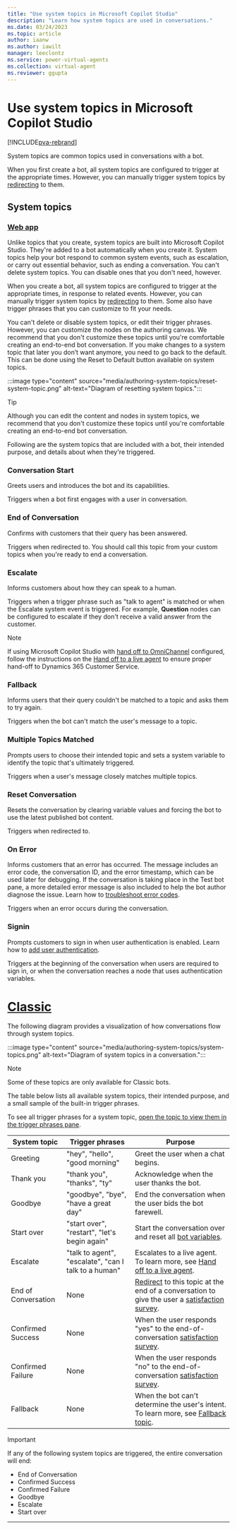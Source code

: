```yaml
---
title: "Use system topics in Microsoft Copilot Studio"
description: "Learn how system topics are used in conversations."
ms.date: 03/24/2023
ms.topic: article
author: iaanw
ms.author: iawilt
manager: leeclontz
ms.service: power-virtual-agents
ms.collection: virtual-agent
ms.reviewer: ggupta
---
```


# Use system topics in Microsoft Copilot Studio

[!INCLUDE[pva-rebrand](includes/pva-rebrand.md)]

System topics are common topics used in conversations with a bot.

When you first create a bot, all system topics are configured to trigger at the appropriate times. However, you can manually trigger system topics by [redirecting](authoring-create-edit-topics.md#redirect-to-another-topic) to them.

## System topics

### [Web app](#tab/webApp)

Unlike topics that you create, system topics are built into Microsoft Copilot Studio. They're added to a bot automatically when you create it. System topics help your bot respond to common system events, such as escalation, or carry out essential behavior, such as ending a conversation. You can't delete system topics. You can disable ones that you don't need, however.

When you create a bot, all system topics are configured to trigger at the appropriate times, in response to related events. However, you can manually trigger system topics by [redirecting](authoring-create-edit-topics.md#redirect-to-another-topic) to them. Some also have trigger phrases that you can customize to fit your needs.

You can't delete or disable system topics, or edit their trigger phrases. However, you can customize the nodes on the authoring canvas. We recommend that you don't customize these topics until you're comfortable creating an end-to-end bot conversation. If you make changes to a system topic that later you don’t want anymore, you need to go back to the default. This can be done using the Reset to Default button available on system topics.

:::image type="content" source="media/authoring-system-topics/reset-system-topic.png" alt-text="Diagram of resetting system topics.":::

> [!TIP]
> Although you can edit the content and nodes in system topics, we recommend that you don't customize these topics until you're comfortable creating an end-to-end bot conversation.

Following are the system topics that are included with a bot, their intended purpose, and details about when they're triggered.

### Conversation Start

Greets users and introduces the bot and its capabilities.

Triggers when a bot first engages with a user in conversation.

### End of Conversation

Confirms with customers that their query has been answered.

Triggers when redirected to. You should call this topic from your custom topics when you're ready to end a conversation.

### Escalate

Informs customers about how they can speak to a human.

Triggers when a trigger phrase such as "talk to agent" is matched or when the Escalate system event is triggered. For example, **Question** nodes can be configured to escalate if they don't receive a valid answer from the customer.

> [!NOTE]
> If using Microsoft Copilot Studio with [hand off to OmniChannel](configuration-hand-off-omnichannel.md) configured, follow the instructions on the [Hand off to a live agent](advanced-hand-off.md#configuring-the-escalate-system-topic) to ensure proper hand-off to Dynamics 365 Customer Service.

### Fallback

Informs users that their query couldn't be matched to a topic and asks them to try again.

Triggers when the bot can't match the user's message to a topic.

### Multiple Topics Matched

Prompts users to choose their intended topic and sets a system variable to identify the topic that's ultimately triggered.

Triggers when a user's message closely matches multiple topics.

### Reset Conversation

Resets the conversation by clearing variable values and forcing the bot to use the latest published bot content.

Triggers when redirected to.

### On Error

Informs customers that an error has occurred. The message includes an error code, the conversation ID, and the error timestamp, which can be used later for debugging. If the conversation is taking place in the Test bot pane, a more detailed error message is also included to help the bot author diagnose the issue. Learn how to [troubleshoot error codes](error-codes.md).

Triggers when an error occurs during the conversation.

### Signin

Prompts customers to sign in when user authentication is enabled. Learn how to [add user authentication](advanced-end-user-authentication.md).

Triggers at the beginning of the conversation when users are required to sign in, or when the conversation reaches a node that uses authentication variables.


# [Classic](#tab/classic)

The following diagram provides a visualization of how conversations flow through system topics.

:::image type="content" source="media/authoring-system-topics/system-topics.png" alt-text="Diagram of system topics in a conversation.":::

> [!NOTE]
> Some of these topics are only available for Classic bots.

The table below lists all available system topics, their intended purpose, and a small sample of the built-in trigger phrases.

To see all trigger phrases for a system topic, [open the topic to view them in the trigger phrases pane](authoring-create-edit-topics.md).

| System topic        | Trigger phrases                                      | Purpose                                                                                                                                                                         |
| ------------------- | ---------------------------------------------------- | ------------------------------------------------------------------------------------------------------------------------------------------------------------------------------- |
| Greeting            | "hey", "hello", "good morning"                       | Greet the user when a chat begins.                                                                                                                                              |
| Thank you           | "thank you", "thanks", "ty"                          | Acknowledge when the user thanks the bot.                                                                                                                                       |
| Goodbye             | "goodbye", "bye", "have a great day"                 | End the conversation when the user bids the bot farewell.                                                                                                                       |
| Start over          | "start over", "restart", "let's begin again"         | Start the conversation over and reset all [bot variables](authoring-variables-bot.md).                                                                                       |
| Escalate            | "talk to agent", "escalate", "can I talk to a human" | Escalates to a live agent. To learn more, see [Hand off to a live agent](advanced-hand-off.md).                                                                                |
| End of Conversation | None                                                 | [Redirect](authoring-create-edit-topics.md#redirect-to-another-topic) to this topic at the end of a conversation to give the user a [satisfaction survey](analytics-csat.md). |
| Confirmed Success   | None                                                 | When the user responds "yes" to the end-of-conversation [satisfaction survey](analytics-csat.md).                                                                              |
| Confirmed Failure   | None                                                 | When the user responds "no" to the end-of-conversation [satisfaction survey](analytics-csat.md).                                                                               |
| Fallback            | None                                                 | When the bot can't determine the user's intent. To learn more, see [Fallback topic](authoring-system-fallback-topic.md).                                                        |

> [!IMPORTANT]
> If any of the following system topics are triggered, the entire conversation will end:
>
> - End of Conversation
> - Confirmed Success
> - Confirmed Failure
> - Goodbye
> - Escalate
> - Start over

---
